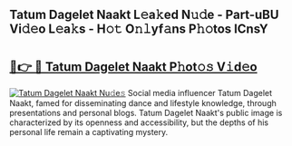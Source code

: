 ## Tatum Dagelet Naakt L𝚎a𝚔ed N𝚞𝚍e - Part-uBU Vi𝚍𝚎o L𝚎a𝚔s - H𝚘𝚝 O𝚗𝚕yf𝚊ns P𝚑𝚘tos lCnsY

# <h2><a href="http://kfbimtg.oniu.top/?m=Tatum+Dagelet+Naakt">🔗👉 🔴 Tatum Dagelet Naakt P𝚑ot𝚘𝚜 V𝚒d𝚎o</a></h2>

[![Tatum Dagelet Naakt Nu𝚍e𝚜](https://i.imgur.com/0qMVB7G.gif)](http://kfbimtg.oniu.top/?m=Tatum+Dagelet+Naakt)
Social media influencer Tatum Dagelet Naakt, famed for disseminating dance and lifestyle knowledge, through presentations and personal blogs. Tatum Dagelet Naakt's public image is characterized by its openness and accessibility, but the depths of his personal life remain a captivating mystery.  
